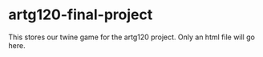 # artg120-final-project

This stores our twine game for the artg120 project. Only an html file will go here.
